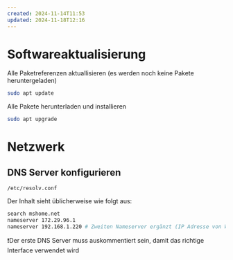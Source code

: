 ```yaml
---
created: 2024-11-14T11:53
updated: 2024-11-18T12:16
---
```

# Softwareaktualisierung

Alle Paketreferenzen aktuallisieren (es werden noch keine Pakete heruntergeladen)

```bash
sudo apt update
```

Alle Pakete herunterladen und installieren

```bash
sudo apt upgrade
```

# Netzwerk
## DNS Server konfigurieren

`/etc/resolv.conf`

Der Inhalt sieht üblicherweise wie folgt aus:
```bash
search mshome.net
nameserver 172.29.96.1
nameserver 192.168.1.220 # Zweiten Nameserver ergänzt (IP Adresse von WS)
```

❗Der erste DNS Server muss auskommentiert sein, damit das richtige Interface verwendet wird